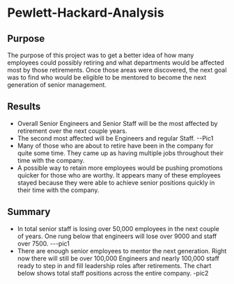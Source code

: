 # Pewlett-Hackard-Analysis
## Purpose
The purpose of this project was to get a better idea of how many employees could possibly retiring and what departments would be affected most by those retirements.
Once those areas were discovered, the next goal was to find who would be eligible to be mentored to become the next generation of senior management.
## Results
  * Overall Senior Engineers and Senior Staff will be the most affected by retirement over the next couple years.
  * The second most affected will be Engineers and regular Staff. --Pic1
  * Many of those who are about to retire have been in the company for quite some time. They came up as having multiple jobs throughout their time with the company.
  * A possible way to retain more employees would be pushing promotions quicker for those who are worthy. It appears many of these employees stayed because they were able to achieve senior positions quickly in their time with the company.
## Summary
  * In total senior staff is losing over 50,000 employees in the next couple of years. One rung below that engineers will lose over 9000 and staff over 7500. ---pic1
  * There are enough senior employees to mentor the next generation. Right now there will still be over 100,000 Engineers and nearly 100,000 staff ready to step in and fill leadership roles after retirements. The chart below shows total staff positions across the entire company. -pic2

